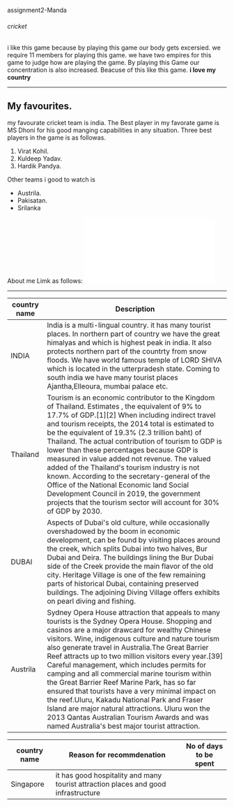 assignment2-Manda
###### cricket
i like this game because by playing this game our body gets excersied. we require 11 members for playing this game. we have two empires for this game to judge how are playing the game. By playing this Game our concentration is also increased. Beacuse of this like this game.
**i love my country**
******
## My favourites. 
   my favourate cricket team is india. The Best player in my favorate game is MS Dhoni for his good manging capabilities in any situation.
Three best players in the game is as followas.
  1. Virat Kohil.
  2. Kuldeep Yadav.
  3. Hardik Pandya.

Other teams i good to watch is 
* Austrila.
* Pakisatan.
* Srilanka 
  
About me Limk as follows: ![Find my deatils](AboutMe.md)



***
|  country name       | Description |
|---------------------|-------------|
| INDIA               | India is a multi-lingual country. it has many tourist places. In northern part of country we have the great himalyas and which is highest peak                         in india. It also protects northern part of the countrty from snow floods. We have world famous temple of LORD SHIVA which is located in the                           utterpradesh state. Coming to south india we have many tourist places Ajantha,Elleoura, mumbai palace etc.
| Thailand            | Tourism is an economic contributor to the Kingdom of Thailand. Estimates , the equivalent of 9% to 17.7% of GDP.[1][2] When including indirect                         travel and tourism receipts, the 2014 total is estimated to be the equivalent of 19.3% (2.3 trillion baht) of Thailand. The actual                                     contribution of tourism to GDP is lower than these percentages because GDP is measured in value added not revenue. The valued added of the                             Thailand's tourism industry is not known. According to the secretary-general of the Office of the National Economic land Social Development                             Council in 2019, the government projects that the tourism sector will account for 30% of GDP by 2030.
|   DUBAI             | Aspects of Dubai's old culture, while occasionally overshadowed by the boom in economic development, can be found by visiting places around the                         creek, which splits Dubai into two halves, Bur Dubai and Deira. The buildings lining the Bur Dubai side of the Creek provide the main flavor                           of the old city. Heritage Village is one of the few remaining parts of historical Dubai, containing preserved buildings. The adjoining Diving                           Village offers exhibits on pearl diving and fishing.
| Austrila            | Sydney Opera House attraction that appeals to many tourists is the Sydney Opera House. Shopping and casinos are a major drawcard for wealthy                           Chinese visitors. Wine, indigenous culture and nature tourism also generate travel in Australia.The Great Barrier Reef attracts up to two                               million visitors every year.[39] Careful management, which includes permits for camping and all commercial marine tourism within the Great                             Barrier Reef Marine Park, has so far ensured that tourists have a very minimal impact on the reef.Uluru, Kakadu National Park and Fraser                               Island are major natural attractions. Uluru won the 2013 Qantas Australian Tourism Awards and was named Australia's best major tourist                                 attraction.


|country name       | Reason for recommdenation | No of days to be spent|
|-------------------|---------------------------|------------------------
| Singapore         | it has good hospitality and many tourist attraction places and good infrastructure|



